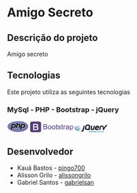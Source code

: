 # Amigo Secreto

## Descrição do projeto
Amigo secreto

## Tecnologias
Este projeto utiliza as seguintes tecnologias
### MySql - PHP - Bootstrap - jQuery

<div style="border-width: 10px">
   <img width = "10%" alt = "PHP"      src= "https://github.com/gcpbarbudo/Assets/blob/main/PHP.png?raw=true">
   <img width = "20%" alt = "BOOSTRAP" src= "https://github.com/gcpbarbudo/Assets/blob/main/BOOSTRAP.png?raw=true">
   <img width = "15%" alt = "JQUERY"  src= "https://github.com/gcpbarbudo/Assets/blob/main/JQUERY.png?raw=true">
</div>

## Desenvolvedor
* Kauã Bastos - [pingo700](https://github.com/pingo700)
* Alisson Grilo - [alissongrilo](https://github.com/alissongrilo)
* Gabriel Santos - [gabrielsan](https://github.com/gabrielsan)
